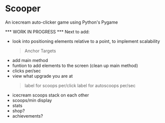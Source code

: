 # Scooper
An icecream auto-clicker game using Python's Pygame

*** WORK IN PROGRESS ***
Next to add:
 - look into positioning elements relative to a point, to implement scalability
   > Anchor Targets
 - add main method
 - funtion to add elements to the screen (clean up main method)
 - clicks per/sec
 - view what upgrade you are at 
   > label for scoops per/click
   > label for autoscoops per/sec
 - icecream scoops stack on each other
 - scoops/min display
 - stats
 - shop?
 - achievements?